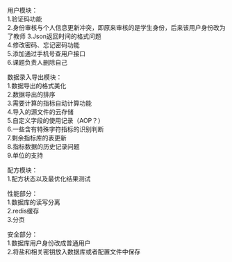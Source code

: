 用户模块：  
1.验证码功能    
2.身份审核与个人信息更新冲突，即原来审核的是学生身份，后来该用户身份改为了教师
3.Json返回时间的格式问题  
4.修改密码、忘记密码功能  
5.添加通过手机号查用户接口  
6.课题负责人删除自己  


数据录入导出模块：  
1.数据导出的格式美化  
2.数据导出的排序  
3.需要计算的指标自动计算功能  
4.导入的源文件的云存储  
5.自定义字段的使用记录（AOP？）  
6.一些含有特殊字符指标的识别判断  
7.剩余指标库的表更新  
8.指标数据的历史记录问题  
9.单位的支持  

配方模块：  
1.配方状态以及最优化结果测试

性能部分：  
1.数据库的读写分离  
2.redis缓存  
3.分页  
  
安全部分：  
1.数据库用户身份改成普通用户  
2.将盐和相关密钥放入数据库或者配置文件中保存  


